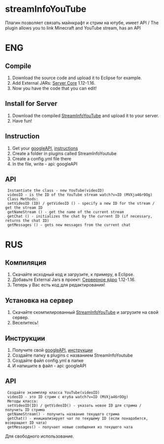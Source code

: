 # streamInfoYouTube
Плагин позволяет связать майнкрафт и стрим на ютубе, имеет API / The plugin allows you to link Minecraft and YouTube stream, has an API

# ENG
## Compile
1. Download the source code and upload it to Eclipse for example.
2. Add External JARs: [Server Core](https://getbukkit.org/download/craftbukkit) 1.12-1.16.
3. Now you have the code that you can edit!

## Install for Server
1. Download the compiled [StreamInfoYouTube](https://github.com/Dseym/streamInfoYouTube/releases/download/streamInfoYouTube/streamInfoYouTube.jar) and upload it to your server.
2. Have fun!

## Instruction
1. Get your [googleAPI](https://console.developers.google.com/apis), [instructions](https://rapidapi.com/blog/how-to-get-youtube-api-key/)
2. Create a folder in plugins called StreamInfoYoutube
3. Create a config.yml file there
4. In the file, write - api: googleAPI

## API
```
 Instantiate the class - new YouTube(videoID)
 videoID - is the ID of the YouTube stream watch?v=ID (MVXja46rOOg)
 Class Methods:
 setVideoID (ID) / getVideoID () - specify a new ID for the stream / get the stream ID
 getNameStream () - get the name of the current stream
 getChat () - initializes the chat by the current ID (if necessary, returns the chat ID)
 getMessages () - gets new messages from the current chat
```

# RUS
## Компиляция
1. Скачайте исходный код и загрузите, к примеру, в Eclipse.
2. Добавьте External Jars в проект: [Серверное ядро](https://getbukkit.org/download/craftbukkit) 1.12-1.16.
3. Теперь у Вас есть код для редактирования!

## Установка на сервер
1. Скачайте скомпилированный [StreamInfoYouTube](https://github.com/Dseym/streamInfoYouTube/releases/download/streamInfoYouTube/streamInfoYouTube.jar) и загрузите на свой сервер.
2. Веселитесь!

## Инструкции
1. Получите свой [googleAPI](https://console.developers.google.com/apis), [инструкции](https://rapidapi.com/blog/how-to-get-youtube-api-key/)
2. Создайте папку в plugins с названием StreamInfoYoutube
3. Создайте файл config.yml в папке
4. И напишите в файл - api: googleAPI

## API
```
 Создайте экземпляр класса YouTube(videoID)
 videoID - это ID стрим с ютуба watch?v=ID (MVXja46rOOg)
 Методы класса:
 setVideoID(ID) / getVideoID() - указать новое ID для стрима / получить ID стрима
 getNameStream() - получить название текущего стрима
 getChat() - инициализирует чат по текущему ID (если понадобится, возвращает ID чата)
 getMessages() - получает новые сообщения из текущего чата
```

Для свободного использование.